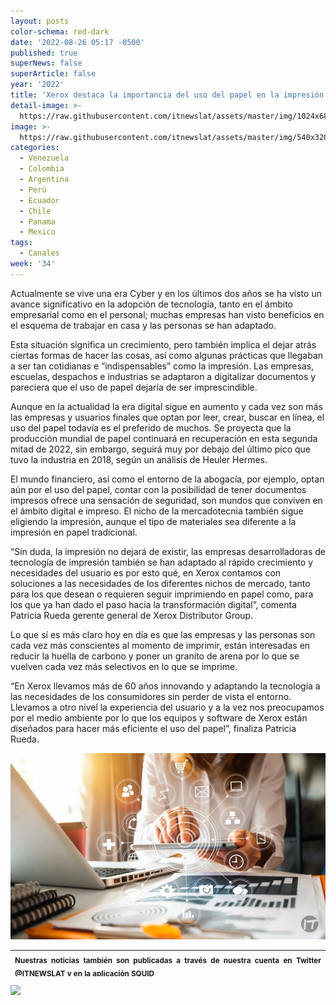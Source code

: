 ```yaml
---
layout: posts
color-schema: red-dark
date: '2022-08-26 05:17 -0500'
published: true
superNews: false
superArticle: false
year: '2022'
title: 'Xerox destaca la importancia del uso del papel en la impresión '
detail-image: >-
  https://raw.githubusercontent.com/itnewslat/assets/master/img/1024x680/mujer-con-table-g.jpg
image: >-
  https://raw.githubusercontent.com/itnewslat/assets/master/img/540x320/mujer-con-table-p.jpg
categories:
  - Venezuela
  - Colombia
  - Argentina
  - Perú
  - Ecuador
  - Chile
  - Panama
  - Mexico
tags:
  - Canales
week: '34'
---
```

Actualmente se vive una era Cyber y en los últimos dos años se ha visto un avance significativo en la adopción de tecnología, tanto en el ámbito empresarial como en el personal; muchas empresas han visto beneficios en el esquema de trabajar en casa y las personas se han adaptado.

Esta situación significa un crecimiento, pero también implica el dejar atrás ciertas formas de hacer las cosas, así como algunas prácticas que llegaban a ser tan cotidianas e “indispensables” como la impresión. Las empresas, escuelas, despachos e industrias se adaptaron a digitalizar documentos y pareciera que el uso de papel dejaría de ser imprescindible. 

Aunque en la actualidad la era digital sigue en aumento y cada vez son más las empresas y usuarios finales que optan por leer, crear, buscar en línea, el uso del papel todavía es el preferido de muchos. Se proyecta que la producción mundial de papel continuará en recuperación en esta segunda mitad de 2022, sin embargo, seguirá muy por debajo del último pico que tuvo la industria en 2018, según un análisis de Heuler Hermes.

El mundo financiero, así como el entorno de la abogacía, por ejemplo, optan aún por el uso del papel, contar con la posibilidad de tener documentos impresos ofrece una sensación de seguridad, son mundos que conviven en el ámbito digital e impreso. El nicho de la mercadotecnia también sigue eligiendo la impresión, aunque el tipo de materiales sea diferente a la impresión en papel tradicional.

“Sin duda, la impresión no dejará de existir, las empresas desarrolladoras de tecnología de impresión también se han adaptado al rápido crecimiento y necesidades del usuario es por esto qué, en Xerox contamos con soluciones a las necesidades de los diferentes nichos de mercado, tanto para los que desean o requieren seguir imprimiendo en papel como, para los que ya han dado el paso hacia la transformación digital”, comenta Patricia Rueda gerente general de Xerox Distributor Group.

Lo que sí es más claro hoy en día es que las empresas y las personas son cada vez más conscientes al momento de imprimir, están interesadas en reducir la huella de carbono y poner un granito de arena por lo que se vuelven cada vez más selectivos en lo que se imprime.

“En Xerox llevamos más de 60 años innovando y adaptando la tecnología a las necesidades de los consumidores sin perder de vista el entorno. Llevamos a otro nivel la experiencia del usuario y a la vez nos preocupamos por el medio ambiente por lo que los equipos y software de Xerox están diseñados para hacer más eficiente el uso del papel”, finaliza Patricia Rueda.

![](https://raw.githubusercontent.com/itnewslat/assets/master/img/540x320/mujer-con-table-p.jpg)

<table style="height: 42px;" width="569">
<tbody>
<tr>
<td style="text-align: justify;"><sub><strong>Nuestras noticias también son publicadas a través de nuestra cuenta en Twitter <a href="https://twitter.com/itnewslat?lang=es">@ITNEWSLAT</a> y en la aplicación <a href="https://squidapp.co/en/">SQUID</a></strong></sub></td>
</tr>
</tbody>
</table>

<img src="https://tracker.metricool.com/c3po.jpg?hash=56f88a41e39ab42c063cc51676587a04"/>